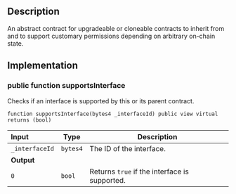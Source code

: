 ## Description

An abstract contract for upgradeable or cloneable contracts to inherit from and to support customary permissions depending on arbitrary on-chain state.

## Implementation

### public function supportsInterface

Checks if an interface is supported by this or its parent contract.

```solidity
function supportsInterface(bytes4 _interfaceId) public view virtual returns (bool)
```

| Input          | Type     | Description                                   |
| :------------- | -------- | --------------------------------------------- |
| `_interfaceId` | `bytes4` | The ID of the interface.                      |
| **Output**     |          |
| `0`            | `bool`   | Returns `true` if the interface is supported. |

<!--CONTRACT_END-->

